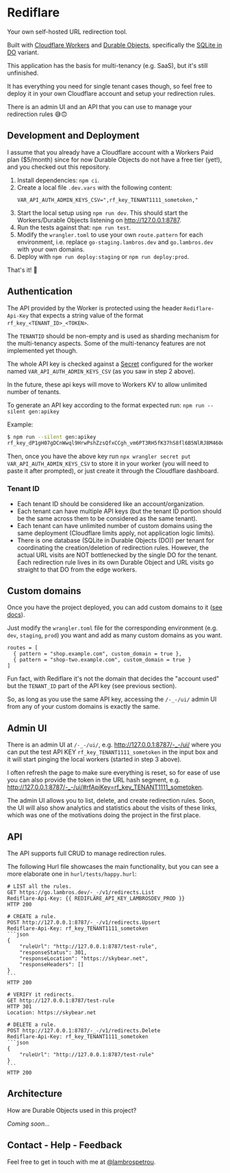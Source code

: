 # Rediflare

Your own self-hosted URL redirection tool.

Built with [Cloudflare Workers](https://developers.cloudflare.com/workers/) and [Durable Objects](https://developers.cloudflare.com/durable-objects/), specifically the [SQLite in DO](https://blog.cloudflare.com/sqlite-in-durable-objects/) variant.

This application has the basis for multi-tenancy (e.g. SaaS), but it's still unfinished.

It has everything you need for single tenant cases though, so feel free to deploy it in your own Cloudflare account and setup your redirection rules.

There is an admin UI and an API that you can use to manage your redirection rules 😅🙃

## Development and Deployment

I assume that you already have a Cloudflare account with a Workers Paid plan ($5/month) since for now Durable Objects do not have a free tier (yet!), and you checked out this repository.

1. Install dependencies: `npm ci`.
2. Create a local file `.dev.vars` with the following content:
    ```
    VAR_API_AUTH_ADMIN_KEYS_CSV=",rf_key_TENANT1111_sometoken,"
    ```
3. Start the local setup using `npm run dev`. This should start the Workers/Durable Objects listening on <http://127.0.0.1:8787>.
4. Run the tests against that: `npm run test`.
5. Modify the `wrangler.toml` to use your own `route.pattern` for each environment, i.e. replace `go-staging.lambros.dev` and `go.lambros.dev` with your own domains.
6. Deploy with `npm run deploy:staging` or `npm run deploy:prod`.

That's it! 🥳

## Authentication

The API provided by the Worker is protected using the header `Rediflare-Api-Key` that expects a string value of the format `rf_key_<TENANT_ID>_<TOKEN>`.

The `TENANTID` should be non-empty and is used as sharding mechanism for the multi-tenancy aspects. Some of the multi-tenancy features are not implemented yet though.

The whole API key is checked against a [Secret](https://developers.cloudflare.com/workers/configuration/secrets/) configured for the worker named `VAR_API_AUTH_ADMIN_KEYS_CSV` (as you saw in step 2 above).

In the future, these api keys will move to Workers KV to allow unlimited number of tenants.

To generate an API key according to the format expected run: `npm run --silent gen:apikey`

Example:
```sh
$ npm run --silent gen:apikey
rf_key_dP1gH07gDCnWwql9HrwPshZzsQfxCCgh_vm6PT3RH5fK37hS8fl6B5NlRJ8M460dKD4qS
```

Then, once you have the above key run `npx wrangler secret put VAR_API_AUTH_ADMIN_KEYS_CSV` to store it in your worker (you will need to paste it after prompted), or just create it through the Cloudflare dashboard.

### Tenant ID

- Each tenant ID should be considered like an account/organization.
- Each tenant can have multiple API keys (but the tenant ID portion should be the same across them to be considered as the same tenant).
- Each tenant can have unlimited number of custom domains using the same deployment (Cloudflare limits apply, not application logic limits).
- There is one database (SQLite in Durable Objects (DO)) per tenant for coordinating the creation/deletion of redirection rules. However, the actual URL visits are NOT bottlenecked by the single DO for the tenant. Each redirection rule lives in its own Durable Object and URL visits go straight to that DO from the edge workers.

## Custom domains

Once you have the project deployed, you can add custom domains to it ([see docs](https://developers.cloudflare.com/workers/configuration/routing/custom-domains/#set-up-a-custom-domain-in-your-wranglertoml)).

Just modify the `wrangler.toml` file for the corresponding environment (e.g. `dev`, `staging`, `prod`) you want and add as many custom domains as you want.

```
routes = [
  { pattern = "shop.example.com", custom_domain = true },
  { pattern = "shop-two.example.com", custom_domain = true }
]
```

Fun fact, with Rediflare it's not the domain that decides the "account used" but the `TENANT_ID` part of the API key (see previous section).

So, as long as you use the same API key, accessing the `/-_-/ui/` admin UI from any of your custom domains is exactly the same.

## Admin UI

There is an admin UI at `/-_-/ui/`, e.g. <http://127.0.0.1:8787/-_-/ui/> where you can put the test API KEY `rf_key_TENANT1111_sometoken` in the input box and it will start pinging the local workers (started in step 3 above).

I often refresh the page to make sure everything is reset, so for ease of use you can also provide the token in the URL hash segment, e.g. <http://127.0.0.1:8787/-_-/ui/#rfApiKey=rf_key_TENANT1111_sometoken>.

The admin UI allows you to list, delete, and create redirection rules.
Soon, the UI will also show analytics and statistics about the visits of these links, which was one of the motivations doing the project in the first place.

## API

The API supports full CRUD to manage redirection rules.

The following Hurl file showcases the main functionality, but you can see a more elaborate one in `hurl/tests/happy.hurl`:

    # LIST all the rules.
    GET https://go.lambros.dev/-_-/v1/redirects.List
    Rediflare-Api-Key: {{ REDIFLARE_API_KEY_LAMBROSDEV_PROD }}
    HTTP 200

    # CREATE a rule.
    POST http://127.0.0.1:8787/-_-/v1/redirects.Upsert
    Rediflare-Api-Key: rf_key_TENANT1111_sometoken
    ```json
    {
        "ruleUrl": "http://127.0.0.1:8787/test-rule",
        "responseStatus": 301,
        "responseLocation": "https://skybear.net",
        "responseHeaders": []
    }
    ```
    HTTP 200

    # VERIFY it redirects.
    GET http://127.0.0.1:8787/test-rule
    HTTP 301
    Location: https://skybear.net

    # DELETE a rule.
    POST http://127.0.0.1:8787/-_-/v1/redirects.Delete
    Rediflare-Api-Key: rf_key_TENANT1111_sometoken
    ```json
    {
        "ruleUrl": "http://127.0.0.1:8787/test-rule"
    }
    ```
    HTTP 200 

## Architecture

How are Durable Objects used in this project?

_Coming soon..._

## Contact - Help - Feedback

Feel free to get in touch with me at [@lambrospetrou](https://x.com/LambrosPetrou).
